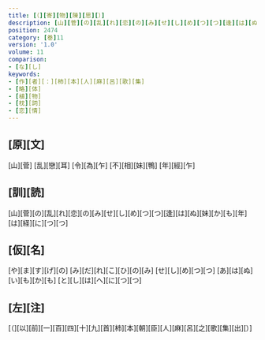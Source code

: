 ```yaml
---
title: [（][寄][物][陳][思][）]
description: [山][菅][の][乱][れ][恋][の][み][せ][し][め][つ][つ][逢][は][ぬ][妹][か][も][年][は][経][に][つ][つ]
position: 2474
category: [巻]11
version: '1.0'
volume: 11
comparison:
- [な][し]
keywords:
- [作][者][：][柿][本][人][麻][呂][歌][集]
- [略][体]
- [植][物]
- [枕][詞]
- [恋][情]
---
```


## [原][文]

[山][菅] [乱][戀][耳] [令][為][乍] [不][相][妹][鴨] [年][經][乍]

## [訓][読]

[山][菅][の][乱][れ][恋][の][み][せ][し][め][つ][つ][逢][は][ぬ][妹][か][も][年][は][経][に][つ][つ]

## [仮][名]

[や][ま][す][げ][の] [み][だ][れ][こ][ひ][の][み] [せ][し][め][つ][つ] [あ][は][ぬ][い][も][か][も] [と][し][は][へ][に][つ][つ]

## [左][注]

[（][以][前][一][百][四][十][九][首][柿][本][朝][臣][人][麻][呂][之][歌][集][出][）]
